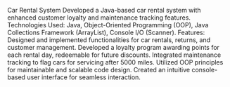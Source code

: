 <CAR RENTAL>

Car Rental System
Developed a Java-based car rental system with enhanced customer loyalty and maintenance tracking features.
Technologies Used: Java, Object-Oriented Programming (OOP), Java Collections Framework (ArrayList), Console I/O (Scanner).
Features:
Designed and implemented functionalities for car rentals, returns, and customer management.
Developed a loyalty program awarding points for each rental day, redeemable for future discounts.
Integrated maintenance tracking to flag cars for servicing after 5000 miles.
Utilized OOP principles for maintainable and scalable code design.
Created an intuitive console-based user interface for seamless interaction.
